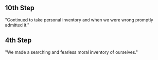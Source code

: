 ## 10th Step

"Continued to take personal inventory and when we were wrong promptly admitted it."

## 4th Step

"We made a searching and fearless moral inventory of ourselves."
